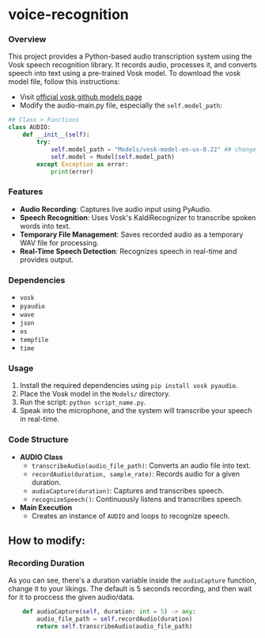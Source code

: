 # voice-recognition

### Overview
This project provides a Python-based audio transcription system using the Vosk speech recognition library. It records audio, processes it, and converts speech into text using a pre-trained Vosk model. To download the vosk model file, follow this instructions:
- Visit [official vosk github models page](https://github.com/alphacep/vosk-space/blob/master/models.md)
- Modify the audio-main.py file, especially the `self.model_path`:
```python
## Class > Functions
class AUDIO:
    def __init__(self):
        try:
            self.model_path = "Models/vosk-model-en-us-0.22" ## change this with whatever 'vosk model' you have inside the models folder.
            self.model = Model(self.model_path)
        except Exception as error:
            print(error)
```

### Features
- **Audio Recording**: Captures live audio input using PyAudio.
- **Speech Recognition**: Uses Vosk's KaldiRecognizer to transcribe spoken words into text.
- **Temporary File Management**: Saves recorded audio as a temporary WAV file for processing.
- **Real-Time Speech Detection**: Recognizes speech in real-time and provides output.

### Dependencies
- `vosk`
- `pyaudio`
- `wave`
- `json`
- `os`
- `tempfile`
- `time`

### Usage
1. Install the required dependencies using `pip install vosk pyaudio`.
2. Place the Vosk model in the `Models/` directory.
3. Run the script: `python script_name.py`.
4. Speak into the microphone, and the system will transcribe your speech in real-time.

### Code Structure
- **AUDIO Class**
  - `transcribeAudio(audio_file_path)`: Converts an audio file into text.
  - `recordAudio(duration, sample_rate)`: Records audio for a given duration.
  - `audioCapture(duration)`: Captures and transcribes speech.
  - `recognizeSpeech()`: Continuously listens and transcribes speech.
- **Main Execution**
  - Creates an instance of `AUDIO` and loops to recognize speech.


## How to modify:
### Recording Duration
As you can see, there's a duration variable inside the `audioCapture` function, change it to your likings. The default is 5 seconds recording, and then wait for it to proccess the given audio/data.
```python
    def audioCapture(self, duration: int = 5) -> any:
        audio_file_path = self.recordAudio(duration)
        return self.transcribeAudio(audio_file_path)
```
